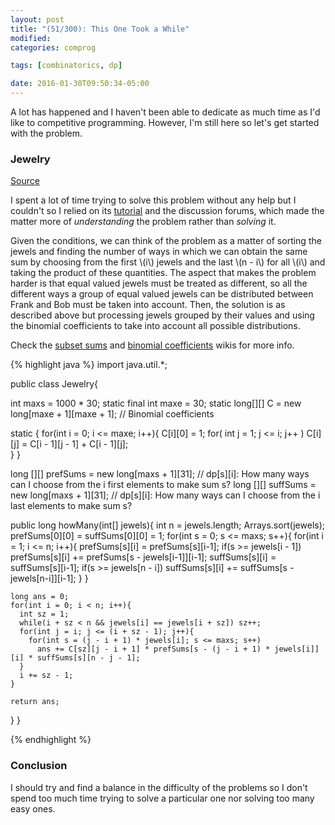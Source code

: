 ```yaml
---
layout: post
title: "(51/300): This One Took a While"
modified:
categories: comprog

tags: [combinatorics, dp]

date: 2016-01-30T09:50:34-05:00
---
```


A lot has happened and I haven't been able to dedicate as much time as I'd like to competitive programming. However, I'm still here so let's get started with the problem.

### Jewelry
<a href="https://community.topcoder.com/stat?c=problem_statement&pm=1166&rd=4705" target="\_blank">Source</a>

I spent a lot of time trying to solve this problem without any help but I couldn't so I relied on its [tutorial](https://community.topcoder.com/tc?module=Static&d1=match_editorials&d2=tco03_online_rd_4) and the discussion forums, which made the matter more of *understanding* the problem rather than *solving* it.

Given the conditions, we can think of the problem as a matter of sorting the jewels and finding the number of ways in which we can obtain the same sum by choosing from the first \\(i\\) jewels and the last \\(n - i\\) for all \\(i\\) and taking the product of these quantities. The aspect that makes the problem harder is that equal valued jewels must be treated as different, so all the different ways a group of equal valued jewels can be distributed between Frank and Bob must be taken into account. Then, the solution is as described above but processing jewels grouped by their values and using the binomial coefficients to take into account all possible distributions.

Check the <a href="https://github.com/sbaldrich/algo/wiki/Dynamic-Programming#prefsums" target="\_blank">subset sums</a> and <a href="https://github.com/sbaldrich/algo/wiki/Combinatorics#bin" target="\_blank">binomial coefficients</a> wikis for more info.

{% highlight java %}
import java.util.*;

public class Jewelry{

  int maxs = 1000 * 30;
  static final int maxe = 30;
  static long[][] C = new long[maxe + 1][maxe + 1]; // Binomial coefficients

  static {
    for(int i = 0; i <= maxe; i++){
      C[i][0] = 1;
      for( int j = 1; j <= i; j++ )
        C[i][j] = C[i - 1][j - 1] + C[i - 1][j];  
    }
  }

  long [][] prefSums = new long[maxs + 1][31]; // dp[s][i]: How many ways can I choose from the i first elements to make sum s?
  long [][] suffSums = new long[maxs + 1][31]; // dp[s][i]: How many ways can I choose from the i last elements to make sum s?

  public long howMany(int[] jewels){
    int n = jewels.length;
    Arrays.sort(jewels);
    prefSums[0][0] = suffSums[0][0] = 1;
    for(int s = 0; s <= maxs; s++){
      for(int i = 1; i <= n; i++){
        prefSums[s][i] = prefSums[s][i-1];
        if(s >= jewels[i - 1])
            prefSums[s][i] += prefSums[s - jewels[i-1]][i-1];
        suffSums[s][i] = suffSums[s][i-1];
        if(s >= jewels[n - i])
            suffSums[s][i] += suffSums[s - jewels[n-i]][i-1];
      }
    }

    long ans = 0;
    for(int i = 0; i < n; i++){
      int sz = 1;
      while(i + sz < n && jewels[i] == jewels[i + sz]) sz++;
      for(int j = i; j <= (i + sz - 1); j++){
        for(int s = (j - i + 1) * jewels[i]; s <= maxs; s++)
          ans += C[sz][j - i + 1] * prefSums[s - (j - i + 1) * jewels[i]][i] * suffSums[s][n - j - 1];
      }
      i += sz - 1;  
    }

    return ans;
  }
}

{% endhighlight %}

### Conclusion

I should try and find a balance in the difficulty of the problems so I don't spend too much time trying to solve a particular one nor solving too many easy ones.
